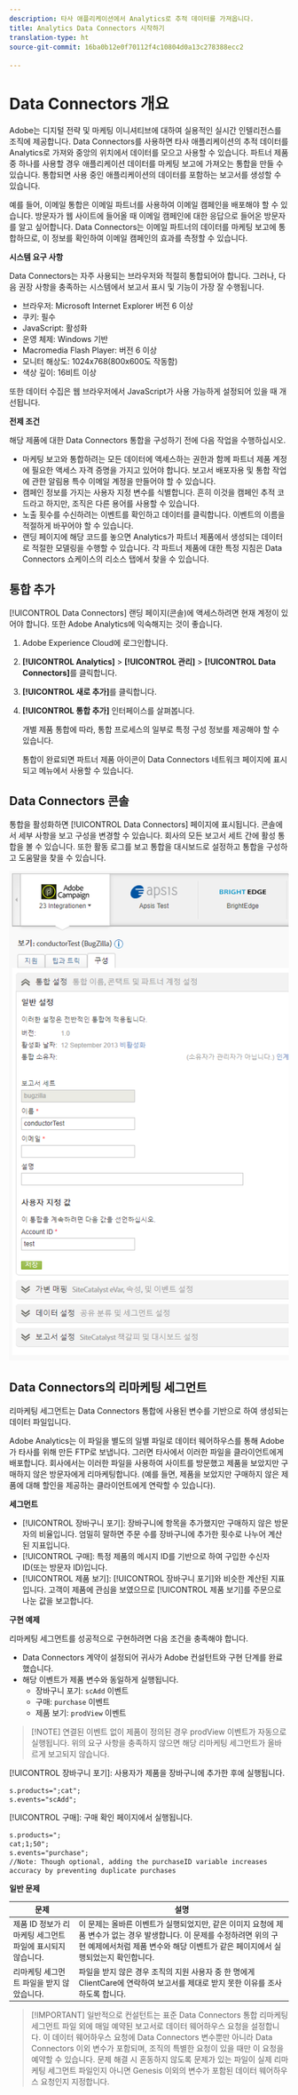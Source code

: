 ```yaml
---
description: 타사 애플리케이션에서 Analytics로 추적 데이터를 가져옵니다.
title: Analytics Data Connectors 시작하기
translation-type: ht
source-git-commit: 16ba0b12e0f70112f4c10804d0a13c278388ecc2

---
```



# Data Connectors 개요

Adobe는 디지털 전략 및 마케팅 이니셔티브에 대하여 실용적인 실시간 인텔리전스를 조직에 제공합니다. Data Connectors를 사용하면 타사 애플리케이션의 추적 데이터를 Analytics로 가져와 중앙의 위치에서 데이터를 모으고 사용할 수 있습니다.  파트너 제품 중 하나를 사용할 경우 애플리케이션 데이터를 마케팅 보고에 가져오는 통합을 만들 수 있습니다. 통합되면 사용 중인 애플리케이션의 데이터를 포함하는 보고서를 생성할 수 있습니다.

예를 들어, 이메일 통합은 이메일 파트너를 사용하여 이메일 캠페인을 배포해야 할 수 있습니다. 방문자가 웹 사이트에 들어올 때 이메일 캠페인에 대한 응답으로 들어온 방문자를 알고 싶어합니다. Data Connectors는 이메일 파트너의 데이터를 마케팅 보고에 통합하므로, 이 정보를 확인하여 이메일 캠페인의 효과를 측정할 수 있습니다.

**시스템 요구 사항**

Data Connectors는 자주 사용되는 브라우저와 적절히 통합되어야 합니다. 그러나, 다음 권장 사항을 충족하는 시스템에서 보고서 표시 및 기능이 가장 잘 수행됩니다.

* 브라우저: Microsoft Internet Explorer 버전 6 이상
* 쿠키: 필수
* JavaScript: 활성화
* 운영 체제: Windows 기반
* Macromedia Flash Player: 버전 6 이상
* 모니터 해상도: 1024x768(800x600도 작동함)
* 색상 깊이: 16비트 이상

또한 데이터 수집은 웹 브라우저에서 JavaScript가 사용 가능하게 설정되어 있을 때 개선됩니다.

**전제 조건**

해당 제품에 대한 Data Connectors 통합을 구성하기 전에 다음 작업을 수행하십시오.

* 마케팅 보고와 통합하려는 모든 데이터에 액세스하는 권한과 함께 파트너 제품 계정에 필요한 액세스 자격 증명을 가지고 있어야 합니다. 보고서 배포자용 및 통합 작업에 관한 알림용 특수 이메일 계정을 만들어야 할 수 있습니다.
* 캠페인 정보를 가지는 사용자 지정 변수를 식별합니다. 흔히 이것을 캠페인 추적 코드라고 하지만, 조직은 다른 용어를 사용할 수 있습니다.
* 노출 횟수를 수신하려는 이벤트를 확인하고 데이터를 클릭합니다. 이벤트의 이름을 적절하게 바꾸어야 할 수 있습니다.
* 랜딩 페이지에 해당 코드를 놓으면 Analytics가 파트너 제품에서 생성되는 데이터로 적절한 모델링을 수행할 수 있습니다. 각 파트너 제품에 대한 특정 지침은 Data Connectors 쇼케이스의 리소스 탭에서 찾을 수 있습니다.

## 통합 추가

[!UICONTROL Data Connectors] 랜딩 페이지(콘솔)에 액세스하려면 현재 계정이 있어야 합니다. 또한 Adobe Analytics에 익숙해지는 것이 좋습니다.

1. Adobe Experience Cloud에 로그인합니다.
1. **[!UICONTROL Analytics]** > **[!UICONTROL 관리]** > **[!UICONTROL Data Connectors]**&#x200B;를 클릭합니다.
1. **[!UICONTROL 새로 추가]**&#x200B;를 클릭합니다.
1. **[!UICONTROL 통합 추가]** 인터페이스를 살펴봅니다.

   개별 제품 통합에 따라, 통합 프로세스의 일부로 특정 구성 정보를 제공해야 할 수 있습니다.

   통합이 완료되면 파트너 제품 아이콘이 Data Connectors 네트워크 페이지에 표시되고 메뉴에서 사용할 수 있습니다.

## Data Connectors 콘솔

통합을 활성화하면 [!UICONTROL Data Connectors] 페이지에 표시됩니다. 콘솔에서 세부 사항을 보고 구성을 변경할 수 있습니다. 회사의 모든 보고서 세트 간에 활성 통합을 볼 수 있습니다. 또한 활동 로그를 보고 통합을 대시보드로 설정하고 통합을 구성하고 도움말을 찾을 수 있습니다.

![Data Connectors 콘솔](assets/data-connectors-console.png)

## Data Connectors의 리마케팅 세그먼트

리마케팅 세그먼트는 Data Connectors 통합에 사용된 변수를 기반으로 하여 생성되는 데이터 파일입니다.

Adobe Analytics는 이 파일을 별도의 일별 파일로 데이터 웨어하우스를 통해 Adobe가 타사를 위해 만든 FTP로 보냅니다. 그러면 타사에서 이러한 파일을 클라이언트에게 배포합니다. 회사에서는 이러한 파일을 사용하여 사이트를 방문했고 제품을 보았지만 구매하지 않은 방문자에게 리마케팅합니다. (예를 들면, 제품을 보았지만 구매하지 않은 제품에 대해 할인을 제공하는 클라이언트에게 연락할 수 있습니다).

**세그먼트**

* [!UICONTROL 장바구니 포기]: 장바구니에 항목을 추가했지만 구매하지 않은 방문자의 비율입니다. 엄밀히 말하면 주문 수를 장바구니에 추가한 횟수로 나누어 계산된 지표입니다.
* [!UICONTROL 구매]: 특정 제품의 메시지 ID를 기반으로 하여 구입한 수신자 ID(또는 방문자 ID)입니다.
* [!UICONTROL 제품 보기]: [!UICONTROL 장바구니 포기]와 비슷한 계산된 지표입니다. 고객이 제품에 관심을 보였으므로 [!UICONTROL 제품 보기]를 주문으로 나눈 값을 보고합니다.

**구현 예제**

리마케팅 세그먼트를 성공적으로 구현하려면 다음 조건을 충족해야 합니다.

* Data Connectors 계약이 설정되어 귀사가 Adobe 컨설턴트와 구현 단계를 완료했습니다.
* 해당 이벤트가 제품 변수와 동일하게 실행됩니다.
   * 장바구니 포기: `scAdd` 이벤트
   * 구매: `purchase` 이벤트
   * 제품 보기: `prodView` 이벤트

> [!NOTE] 연결된 이벤트 없이 제품이 정의된 경우 prodView 이벤트가 자동으로 실행됩니다.
위의 요구 사항을 충족하지 않으면 해당 리마케팅 세그먼트가 올바르게 보고되지 않습니다.

[!UICONTROL  장바구니 포기]: 사용자가 제품을 장바구니에 추가한 후에 실행됩니다.

```
s.products=";cat";
s.events="scAdd";
```

[!UICONTROL 구매]: 구매 확인 페이지에서 실행됩니다.

```
s.products=";
cat;1;50";
s.events="purchase";
//Note: Though optional, adding the purchaseID variable increases accuracy by preventing duplicate purchases
```

**일반 문제**

| 문제 | 설명 |
| -----------| ---------- |  
| 제품 ID 정보가 리마케팅 세그먼트 파일에 표시되지 않습니다. | 이 문제는 올바른 이벤트가 실행되었지만, 같은 이미지 요청에 제품 변수가 없는 경우 발생합니다. 이 문제를 수정하려면 위의 구현 예제에서처럼 제품 변수와 해당 이벤트가 같은 페이지에서 실행되었는지 확인합니다. |
| 리마케팅 세그먼트 파일을 받지 않았습니다. | 파일을 받지 않은 경우 조직의 지원 사용자 중 한 명에게 ClientCare에 연락하여 보고서를 제대로 받지 못한 이유를 조사하도록 합니다. |


> [!IMPORTANT] 일반적으로 컨설턴트는 표준 Data Connectors 통합 리마케팅 세그먼트 파일 외에 매일 예약된 보고서로 데이터 웨어하우스 요청을 설정합니다. 이 데이터 웨어하우스 요청에 Data Connectors 변수뿐만 아니라 Data Connectors 이외 변수가 포함되며, 조직의 특별한 요청이 있을 때만 이 요청을 예약할 수 있습니다. 문제 해결 시 혼동하지 않도록 문제가 있는 파일이 실제 리마케팅 세그먼트 파일인지 아니면 Genesis 이외의 변수가 포함된 데이터 웨어하우스 요청인지 지정합니다.
